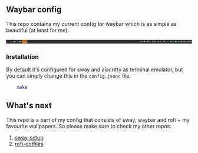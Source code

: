 ## Waybar config

This repo contains my current config for waybar which is as simple as beautiful (at least for me).

![](./img/bar.png)

### Installation

By default it's configured for sway and alacritty as terminal emulator, but you can simply change this in the `config.jsonc` file.

```sh
    make
```

## What's next

This repo is a part of my config that consists of sway, waybar and rofi + my favourite wallpapers. So please make sure to check my other repos:

1. [sway-setup](https://github.com/VasKho/sway-setup)
1. [rofi-dotfiles](https://github.com/VasKho/rofi-dotfiles)

